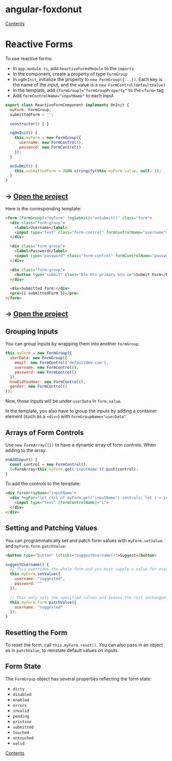 # angular-foxdonut

[Contents](../README.md)

# Reactive Forms

To use reactive forms:

- In `app.module.ts`, add `ReactiveFormsModule` to the `imports`
- In the component, create a property of type `FormGroup`
- In `ngOnInit`, initialize the property to `new FormGroup({...})`. Each key is the name of the
  input, and the value is a `new FormControl(defaultValue)`
- In the template, add `[formGroup]="formGroupProperty"` to the `<form>` tag
- Add `formControlName="inputName"` to each input

```javascript
export class ReactiveFormComponent implements OnInit {
  myForm: FormGroup;
  submittedForm = '';

  constructor() { }

  ngOnInit() {
    this.myForm = new FormGroup({
      username: new FormControl(),
      password: new FormControl()
    });
  }

  onSubmit() {
    this.submittedForm = JSON.stringify(this.myForm.value, null, 2);
  }
}
```

## &rarr; [Open the project](https://stackblitz.com/github/foxdonut/angular-foxdonut/tree/forms?file=src%2Fapp%2Fforms%2Freactive-form%2Freactive-form.component.ts)

Here is the corresponding template:

```html
<form [formGroup]="myForm" (ngSubmit)="onSubmit()" class="form">
  <div class="form-group">
    <label>Username</label>
    <input type="text" class="form-control" formControlName="username">
  </div>

  <div class="form-group">
    <label>Password</label>
    <input type="password" class="form-control" formControlName="password">
  </div>

  <div class="form-group">
    <button type="submit" class="btn btn-primary btn-sm">Submit Form</button>
  </div>

  <div>Submitted form:</div>
  <pre>{{ submittedForm }}</pre>
</form>
```

## &rarr; [Open the project](https://stackblitz.com/github/foxdonut/angular-foxdonut/tree/forms?file=src%2Fapp%2Fforms%2Freactive-form%2Freactive-form.component.html)

## Grouping Inputs

You can group inputs by wrapping them into another `FormGroup`:

```javascript
this.myForm = new FormGroup({
  userData: new FormGroup({
    email: new FormControl('default@me.com'),
    username: new FormControl(),
    password: new FormControl()
  }),
  howDidYouHear: new FormControl(),
  gender: new FormControl()
});
```

Now, those inputs will be under `userData` in `form.value`.

In the template, you also have to group the inputs by adding a container element (such as a `<div>`)
with `formGroupName="userData"`.

## Arrays of Form Controls

Use `new FormArray([])` to have a dynamic array of form controls. When adding to the array:

```javascript
onAddInput() {
  const control = new FormControl();
  (<FormArray>this.myForm.get('inputName')).push(control);
}
```

To add the controls to the template:

```html
<div formArrayName="inputName">
  <div *ngFor="let ctrl of myForm.get('inputName').controls; let i = index">
    <input type="text" [formControlName]="i">
  </div>
</div>
```

## Setting and Patching Values

You can programmatically set and patch form values with `myForm.setValue` and
`myForm.form.patchValue`:

```html
<button type="button" (click)="suggestUsername()">Suggest</button>
```

```javascript
suggestUsername() {
  // This overrides the whole form and you must supply a value for every input
  this.myForm.setValue({
    username: "suggested",
    password: ""
  });

  // This only sets the specified values and leaves the rest unchanged
  this.myForm.form.patchValue({
    username: "suggested"
  });
}
```

## Resetting the Form

To reset the form, call `this.myForm.reset()`. You can also pass in an object as in `patchValue`, to
reinstate default values on inputs.

## Form State

The `FormGroup` object has several properties reflecting the form state:

- `dirty`
- `disabled`
- `enabled`
- `errors`
- `invalid`
- `pending`
- `pristine`
- `submitted`
- `touched`
- `untouched`
- `valid`

[Contents](../README.md)
